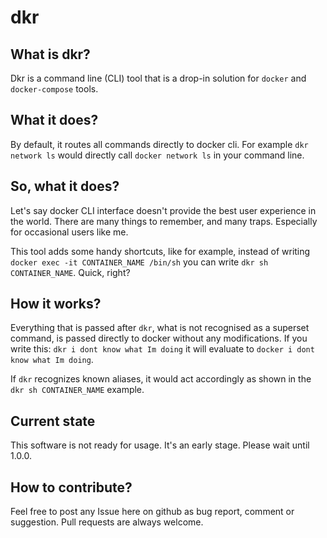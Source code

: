 # dkr

## What is dkr?
Dkr is a command line (CLI) tool that is a drop-in solution for `docker` and `docker-compose` tools.

## What it does?
By default, it routes all commands directly to docker cli. For example `dkr network ls` would directly call `docker network ls` in your command line.

## So, what it does?
Let's say docker CLI interface doesn't provide the best user experience in the world. There are many things to remember, and many traps. Especially for occasional users like me.

This tool adds some handy shortcuts, like for example, instead of writing `docker exec -it CONTAINER_NAME /bin/sh` you can write `dkr sh CONTAINER_NAME`. Quick, right?

## How it works?
Everything that is passed after `dkr`, what is not recognised as a superset command, is passed directly to docker without any modifications. If you write this: `dkr i dont know what Im doing` it will evaluate to `docker i dont know what Im doing`.

If `dkr` recognizes known aliases, it would act accordingly as shown in the `dkr sh CONTAINER_NAME` example.

## Current state
This software is not ready for usage. It's an early stage. Please wait until 1.0.0.

## How to contribute?
Feel free to post any Issue here on github as bug report, comment or suggestion. Pull requests are always welcome.